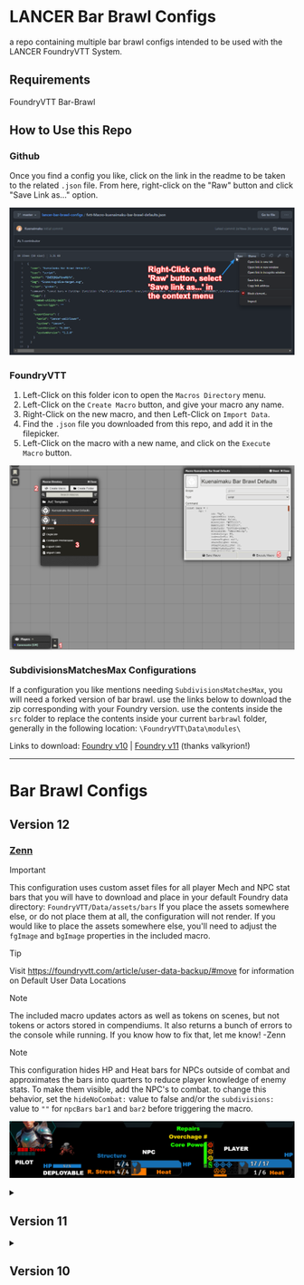 # LANCER Bar Brawl Configs
a repo containing multiple bar brawl configs intended to be used with the LANCER FoundryVTT System.

## Requirements

FoundryVTT
Bar-Brawl

## How to Use this Repo

### Github

Once you find a config you like, click on the link in the readme to be taken to the related `.json` file. From here, right-click on the "Raw" button and click "Save Link as..." option.

![github-directions](github-directions.png)


### FoundryVTT

1. Left-Click on this folder icon to open the `Macros Directory` menu.
2. Left-Click on the `Create Macro` button, and give your macro any name.
3. Right-Click on the new macro, and then Left-Click on `Import Data`.
4. Find the `.json` file you downloaded from this repo, and add it in the filepicker.
5. Left-Click on the macro with a new name, and click on the `Execute Macro` button.

![foundry-directions](foundry-directions.png)


### SubdivisionsMatchesMax Configurations

If a configuration you like mentions needing `SubdivisionsMatchesMax`, you will need a forked version of bar brawl. use the links below to download the zip corresponding with your Foundry version. use the contents inside the `src` folder to replace the contents inside your current `barbrawl` folder, generally in the following location: `\FoundryVTT\Data\modules\`

Links to download: [Foundry v10](https://github.com/Kuenaimaku/lancer-bar-brawl-configs/blob/master/barbrawl-v1.7.8.zip) | [Foundry v11](https://gitlab.com/msprijatelj/foundryvtt-bar-brawl/-/archive/v1.8.5-2-v11-extended/foundryvtt-bar-brawl-v1.8.5-2-v11-extended.zip) (thanks valkyrion!)  
___
# Bar Brawl Configs

## Version 12

### [Zenn](v11/BB_Zenn_v11)
> [!IMPORTANT]
> This configuration uses custom asset files for all player Mech and NPC stat bars that you will have to download and place in your default Foundry data directory:
> ``FoundryVTT/Data/assets/bars`` If you place the assets somewhere else, or do not place them at all, the configuration will not render.
> If you would like to place the assets somewhere else, you'll need to adjust the ``fgImage`` and ``bgImage`` properties in the included macro.

> [!TIP]
> Visit https://foundryvtt.com/article/user-data-backup/#move for information on Default User Data Locations

> [!NOTE]
> The included macro updates actors as well as tokens on scenes, but not tokens or actors stored in compendiums.
> It also returns a bunch of errors to the console while running.  If you know how to fix that, let me know! -Zenn

> [!NOTE]
> This configuration hides HP and Heat bars for NPCs outside of combat and approximates the bars into quarters to reduce player knowledge of enemy stats. To make them visible, add the NPC's to combat.
> to change this behavior, set the ``hideNoCombat:`` value to false and/or the ``subdivisions:`` value to ``""`` for ``npcBars`` ``bar1`` and ``bar2`` before triggering the macro.

![Zenn-BB-config-example](v11/BB_Zenn_v11/Zenn-BB-config-example.png)




<details markdown="1">
  <summary>
    <h2>Version 11</h2>
  </summary>

### [Kuenaimaku](v11/BB_kuenaimaku_v11.js)

![Kuenaimaku-Bar-Brawl-Config-Example](v10/kuenaimaku-bar-brawl-defaults.png)

### [Bolts](v11/BB_Bolts_v11.js)
Top bars:
- Overshield
- Burn

Bottom bars:
- Heat
- HP

![Bolts-Bar-Brawl-Config-Example](v10/Bolts-bar-brawl-defaults.png)

### [Valkyrion](v11/BB_valkyrion_v11.js)  
Notes:
* **Requires `SubdivisionsMatchesMax`**

Top bars:
- Overshield
- Burn

Bottom bars:
- Structure|HP
- Stress|Heat

![Valkyrion-Bar-Brawl-Config-Example](v10/Valkyrion-bar-brawl-defaults.png)

### [dodgepong](v11/BB_dodgepong_v11.js)
Notes:
* **Requires `SubdivisionsMatchesMax`**
* Requires the "Defaults per type" setting enabled in Bar Brawl
* Sets NPC bars to "owner-only" visibility and Mech/Pilot bars to "always visible for everyone"



**Mechs & NPCs**

Top bars:
- Overshield
- Burn

Bottom bars:
- Structure|HP
- Stress|Heat

**Pilots**

Top bar:
- Overshield

Bottom bar:
- HP

**Deployables**

Top bars:
- Overshield
- Burn

Bottom bars:
- HP
- Heat

![dodgepong-Bar-Brawl-Config-Example](v10/dodgepong-bar-brawl-defaults.png)

### [Zenn](v11/BB_Zenn_v11)
> [!IMPORTANT]
> This configuration uses custom asset files for all player Mech and NPC stat bars that you will have to download and place in your default Foundry data directory:
> ``FoundryVTT/Data/assets/bars`` If you place the assets somewhere else, or do not place them at all, the configuration will not render.
> If you would like to place the assets somewhere else, you'll need to adjust the ``fgImage`` and ``bgImage`` properties in the included macro.

> [!TIP]
> Visit https://foundryvtt.com/article/user-data-backup/#move for information on Default User Data Locations

> [!NOTE]
> The included macro updates actors as well as tokens on scenes, but not tokens or actors stored in compendiums.
> It also returns a bunch of errors to the console while running.  If you know how to fix that, let me know! -Zenn

> [!NOTE]
> This configuration hides HP and Heat bars for NPCs outside of combat and approximates the bars into quarters to reduce player knowledge of enemy stats. To make them visible, add the NPC's to combat.
> to change this behavior, set the ``hideNoCombat:`` value to false and/or the ``subdivisions:`` value to ``""`` for ``npcBars`` ``bar1`` and ``bar2`` before triggering the macro.

![Zenn-BB-config-example](v11/BB_Zenn_v11/Zenn-BB-config-example.png)

</details>
<details markdown="1">
  <summary>
    <h2>Version 10</h2>
  </summary>

### [Kuenaimaku](v10/fvtt-Macro-kuenaimaku-bar-brawl-defaults.json)

![Kuenaimaku-Bar-Brawl-Config-Example](v10/kuenaimaku-bar-brawl-defaults.png)

### [Bolts](v10/fvtt-Macro-Bolts-bar-brawl-setup.json)
Top bars:
- Overshield
- Burn

Bottom bars:
- Heat
- HP

![Bolts-Bar-Brawl-Config-Example](v10/Bolts-bar-brawl-defaults.png)

### [Valkyrion](v10/fvtt-Macro-Valkyrion-bar-brawl-setup-Kuen-pips.json)  
Notes:
* **Requires `SubdivisionsMatchesMax`**

Top bars:
- Overshield
- Burn

Bottom bars:
- Structure|HP
- Stress|Heat

![Valkyrion-Bar-Brawl-Config-Example](v10/Valkyrion-bar-brawl-defaults.png)

### [dodgepong](v10/fvtt-Macro-bar-brawl-setup-pips-[dodgepong].json)
Notes:
* **Requires `SubdivisionsMatchesMax`**
* Requires the "Defaults per type" setting enabled in Bar Brawl
* Sets NPC bars to "owner-only" visibility and Mech/Pilot bars to "always visible for everyone"



**Mechs & NPCs**

Top bars:
- Overshield
- Burn

Bottom bars:
- Structure|HP
- Stress|Heat

**Pilots**

Top bar:
- Overshield

Bottom bar:
- HP

**Deployables**

Top bars:
- Overshield
- Burn

Bottom bars:
- HP
- Heat

![dodgepong-Bar-Brawl-Config-Example](v10/dodgepong-bar-brawl-defaults.png)

</details>
